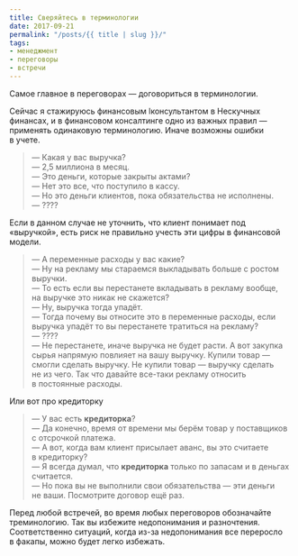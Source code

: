 ```yaml
---
title: Сверяйтесь в терминологии
date: 2017-09-21
permalink: "/posts/{{ title | slug }}/"
tags:
- менеджмент
- переговоры
- встречи
---
```

Самое главное в&nbsp;переговорах&nbsp;&mdash; договориться в&nbsp;терминологии.

Сейчас я&nbsp;стажируюсь финансовым lконсультантом в&nbsp;Нескучных финансах, и&nbsp;в&nbsp;финансовом консалтинге одно из&nbsp;важных правил&nbsp;&mdash; применять одинаковую терминологию. Иначе возможны ошибки в&nbsp;учете.

> — Какая у&nbsp;вас выручка?<br>
> — 2,5 миллиона в&nbsp;месяц.<br>
> — Это деньги, которые закрыты актами?<br>
> — Нет это все, что поступило в&nbsp;кассу.<br>
> — Но&nbsp;это деньги клиентов, пока обязательства не&nbsp;исполнены.<br>
> — ????

Если в&nbsp;данном случае не&nbsp;уточнить, что клиент понимает под &laquo;выручкой&raquo;, есть риск не&nbsp;правильно учесть эти цифры в&nbsp;финансовой модели.

> — А&nbsp;переменные расходы у&nbsp;вас какие?<br>
> — Ну&nbsp;на&nbsp;рекламу мы&nbsp;стараемся выкладывать больше с&nbsp;ростом выручки.<br>
> — То&nbsp;есть если вы&nbsp;перестанете вкладывать в&nbsp;рекламу вообще, на&nbsp;выручке это никак не&nbsp;скажется?<br>
> — Ну, выручка тогда упадёт.<br>
> — Тогда почему вы&nbsp;относите это в&nbsp;переменные расходы, если выручка упадёт то&nbsp;вы&nbsp;перестанете тратиться на&nbsp;рекламу?<br>
> — ????<br>
> — Не&nbsp;перестанете, иначе выручка не&nbsp;будет расти. А&nbsp;вот закупка сырья напрямую повлияет на&nbsp;вашу выручку. Купили товар&nbsp;&mdash; смогли сделать выручку. Не&nbsp;купили товар&nbsp;&mdash; выручку сделать не&nbsp;из&nbsp;чего. Так что давайте все-таки рекламу относить в&nbsp;постоянные расходы.<br>

Или вот про кредиторку

> — У&nbsp;вас есть **кредиторка**?<br>
> — Да&nbsp;конечно, время от&nbsp;времени мы&nbsp;берём товар у&nbsp;поставщиков с&nbsp;отсрочкой платежа.<br>
> — А&nbsp;вот, когда вам клиент присылает аванс, вы&nbsp;это считаете в&nbsp;кредиторку?<br>
> — Я&nbsp;всегда думал, что **кредиторка** только по&nbsp;запасам и&nbsp;в&nbsp;деньгах считается.<br>
> — Но&nbsp;пока вы&nbsp;не&nbsp;выполнили свои обязательства&nbsp;&mdash; эти деньги не&nbsp;ваши. Посмотрите договор ещё раз.<br>

Перед любой встречей, во&nbsp;время любых переговоров обозначайте треминологию. Так вы&nbsp;избежите недопонимания и&nbsp;разночтения. Соответственно ситуаций, когда из-за недопонимания все переросло в&nbsp;факапы, можно будет легко избежать.